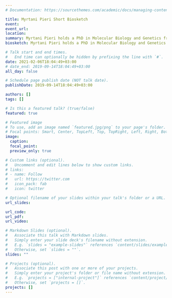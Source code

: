 ```yaml
---
# Documentation: https://sourcethemes.com/academic/docs/managing-content/

title: Myrtani Pieri Short Biosketch
event: 
event_url:
location:
summary: Myrtani Pieri holds a PhD in Molecular Biology and Genetics from the University of Oxford, UK and is currently an Assistant Professor at the University of Nicosia in Human Physiology. In 2011 Myrtani won first prize in the international Science Communication competition “Famelab 2011”. Since then she is an active science communicator, has published popularized articles in the press and has given talks in Cyprus and abroad (TEDxNICOSIA 2012, Cyprus Open University, Athens Science Festival, HealthForward etc). Myrtani is the co-founder of SciCo-Cyprus, an NGO, based in Cyprus, with the expertise in communicating scientific issues to the public aiming at bridging Science and Society. In 2017, Myrtani was an invited Plenary speaker in the World Science Forum 2018 to talk about her work in Science Diplomacy, using Science as a source to overcome boarders and unite. In 2020, she was elected as member of the Global Young Academy (GYA) an international society of young scientists, aiming to give a voice to young scientists across the globe. 
biosketch: Myrtani Pieri holds a PhD in Molecular Biology and Genetics from the University of Oxford, UK and is currently an Assistant Professor at the University of Nicosia in Human Physiology. In 2011 Myrtani won first prize in the international Science Communication competition “Famelab 2011”. Since then she is an active science communicator, has published popularized articles in the press and has given talks in Cyprus and abroad (TEDxNICOSIA 2012, Cyprus Open University, Athens Science Festival, HealthForward etc). Myrtani is the co-founder of SciCo-Cyprus, an NGO, based in Cyprus, with the expertise in communicating scientific issues to the public aiming at bridging Science and Society. In 2017, Myrtani was an invited Plenary speaker in the World Science Forum 2018 to talk about her work in Science Diplomacy, using Science as a source to overcome boarders and unite. In 2020, she was elected as member of the Global Young Academy (GYA) an international society of young scientists, aiming to give a voice to young scientists across the globe. 

# Talk start and end times.
#   End time can optionally be hidden by prefixing the line with `#`.
date: 2021-02-06T18:04:49+03:00
# date_end: 2019-09-14T18:04:49+03:00
all_day: false

# Schedule page publish date (NOT talk date).
publishDate: 2019-09-14T18:04:49+03:00

authors: []
tags: []

# Is this a featured talk? (true/false)
featured: true

# Featured image
# To use, add an image named `featured.jpg/png` to your page's folder. 
# Focal points: Smart, Center, TopLeft, Top, TopRight, Left, Right, BottomLeft, Bottom, BottomRight.
image: 
  caption: 
  focal_point: 
  preview_only: true

# Custom links (optional).
#   Uncomment and edit lines below to show custom links.
# links:
# - name: Follow
#   url: https://twitter.com
#   icon_pack: fab
#   icon: twitter

# Optional filename of your slides within your talk's folder or a URL.
url_slides:

url_code: 
url_pdf:
url_video: 

# Markdown Slides (optional).
#   Associate this talk with Markdown slides.
#   Simply enter your slide deck's filename without extension.
#   E.g. `slides = "example-slides"` references `content/slides/example-slides.md`.
#   Otherwise, set `slides = ""`.
slides: ""

# Projects (optional).
#   Associate this post with one or more of your projects.
#   Simply enter your project's folder or file name without extension.
#   E.g. `projects = ["internal-project"]` references `content/project/deep-learning/index.md`.
#   Otherwise, set `projects = []`.
projects: []
---
```

